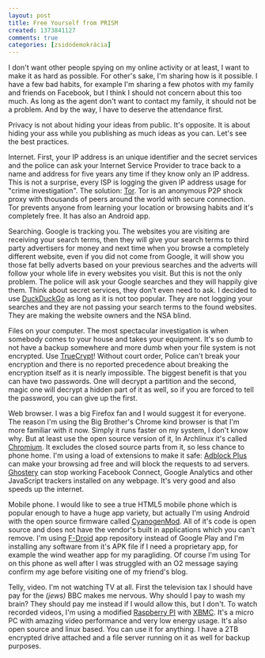 ```yaml
---
layout: post
title: Free Yourself from PRISM
created: 1373841127
comments: true
categories: [zsidódemokrácia]
---
```

I don't want other people spying on my online activity or at least, I want to make it as hard as possible. For other's sake, I'm sharing how is it possible. I have a few bad habits, for example I'm sharing a few photos with my family and friends on Facebook, but I think I should not concern about this too much. As long as the agent don't want to contact my family, it should not be a problem. And by the way, I have to deserve the attendance first.

Privacy is not about hiding your ideas from public. It's opposite. It is about hiding your ass while you publishing as much ideas as you can. Let's see the best practices.

Internet. First, your IP address is an unique identifier and the secret services and the police can ask your Internet Service Provider to trace back to a name and address for five years any time if they know only an IP address. This is not a surprise, every ISP is logging the given IP address usage for "crime investigation". The solution: <a href="https://www.torproject.org/">Tor</a>. Tor is an anonymous P2P shock proxy with thousands of peers around the world with secure connection. Tor prevents anyone from learning your location or browsing habits and it's completely free. It has also an Android app.

Searching. Google is tracking you. The websites you are visiting are receiving your search terms, then they will give your search terms to third party advertisers for money and next time when you browse a completely different website, even if you did not come from Google, it will show you those fat belly adverts based on your previous searches and the adverts will follow your whole life in every websites you visit. But this is not the only problem. The police will ask your Google searches and they will happily give them. Think about secret services, they don't even need to ask. I decided to use <a href="https://duckduckgo.com/">DuckDuckGo</a> as long as it is not too popular. They are not logging your searches and they are not passing your search terms to the found websites. They are making the website owners and the NSA blind.

Files on your computer. The most spectacular investigation is when somebody comes to your house and takes your equipment. It's so dumb to not have a backup somewhere and more dumb when your file system is not encrypted. Use <a href="http://www.truecrypt.org/">TrueCrypt</a>! Without court order, Police can't break your encryption and there is no reported precedence about breaking the encryption itself as it is nearly impossible. The biggest benefit is that you can have two passwords. One will decrypt a partition and the second, magic one will decrypt a hidden part of it as well, so if you are forced to tell the password, you can give up the first.

Web browser. I was a big Firefox fan and I would suggest it for everyone. The reason I'm using the Big Brother's Chrome kind browser is that I'm more familiar with it now. Simply it runs faster on my system, I don't know why. But at least use the open source version of it, In Archlinux it's called <a href="https://wiki.archlinux.org/index.php/Chromium">Chromium</a>. It excludes the closed source parts from it, so less chance to phone home. I'm using a load of extensions to make it safe: <a href="https://chrome.google.com/webstore/detail/cfhdojbkjhnklbpkdaibdccddilifddb">Adblock Plus</a> can make your browsing ad free and will block the requests to ad servers. <a href="https://chrome.google.com/webstore/detail/mlomiejdfkolichcflejclcbmpeaniij">Ghostery</a> can stop working Facebook Connect, Google Analytics and other JavaScript trackers installed on any webpage. It's very good and also speeds up the internet.

Mobile phone. I would like to see a true HTML5 mobile phone which is popular enough to have a huge app variety, but actually I'm using Android with the open source firmware called <a href="http://www.cyanogenmod.org/">CyanogenMod</a>. All of it's code is open source and does not have the vendor's built in applications which you can't remove. I'm using <a href="https://f-droid.org/">F-Droid</a> app repository instead of Google Play and I'm installing any software from it's APK file if I need a proprietary app, for example the wind weather app for my  paragliding. Of course I'm using Tor on this phone as well after I was struggled with an O2 message saying confirm my age before visiting one of my friend's blog.

Telly, video. I'm not watching TV at all. First the television tax I should have pay for the <em>(jews)</em> BBC makes me nervous. Why should I pay to wash my brain? They should pay me instead if I would allow this, but I don't. To watch recorded videos, I'm using a modified <a href="http://www.raspberrypi.org/">Raspberry PI</a> with <a href="http://www.raspbmc.com/">XBMC</a>. It's a micro PC with amazing video performance and very low energy usage. It's also open source and linux based. You can use it for anything. I have a 2TB encrypted drive attached and a file server running on it as well for backup purposes.
